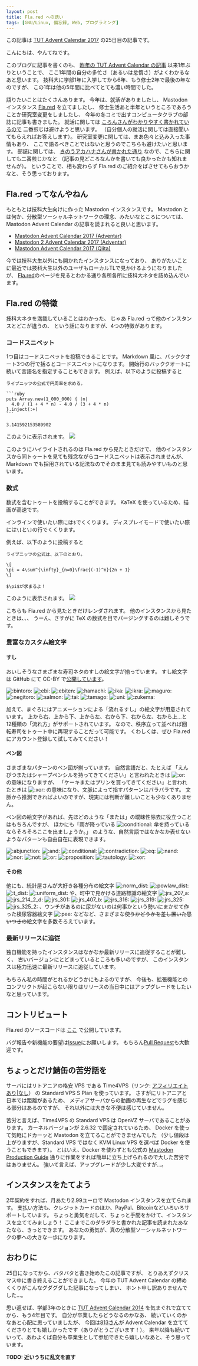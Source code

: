 ```yaml
---
layout: post
title: Fla.red への誘い
tags: [GNU/Linux, 備忘録, Web, プログラミング]
---
```


この記事は
[TUT Advent Calendar 2017](https://adventar.org/calendars/2335)
の25日目の記事です。

こんにちは、やんてねです。

このブログに記事を書くのも、
[昨年の TUT Advent Calendar の記事](https://yantene.net/use_tutvpn_wisely.html)
以来1年ぶりということで、
ここ1年間の自分の多忙さ（あるいは怠惰さ）がよくわかるなあと思います。
技科大に学部1年に入学してから6年、もう修士2年で最後の年なのですが、
この1年は他の5年間に比べてとても濃い時間でした。

<!-- more -->

語りたいことはたくさんあります。
今年は、就活がありましたし、
Mastodon インスタンス [Fla.red](https://fla.red) を立てましたし、
修士生活あと半年というところであろうことか研究室変更をしましたし、
今年の冬コミで出すコンピュータクラブの部誌に記事も書きました。
就活に関しては
[ころんさんがわかりやすく書かれているので](http://collonville.hateblo.jp/entry/2017/12/17/110000)
二番煎じは避けようと思います。
（自分個人の就活に関しては直接聞いてもらえればお答えします）。
研究室変更に関しては、まあ色々と込み入った事情もあり、
ここで語るべきことではないと思うのでこちらも避けたいと思います。
部誌に関しては、
[きのうアカハナさんが書かれた通り](https://twitter.com/TUT_CClub/status/945091868781506560)
なので、こちらに関しても二番煎じかなと
（記事の見どころなんかを書いても良かったかも知れませんが）。
ということで、相も変わらず Fla.red のご紹介をばさせてもらおうかなと、そう思っております。

## Fla.red ってなんやねん

もともとは技科大生向けに作った Mastodon インスタンスです。
Mastodon とは何か、分散型ソーシャルネットワークの理念、みたいなところについては、
Mastodon Advent Calendar の記事を読まれると良いと思います。

- [Mastodon Advent Calendar 2017 (Adventar)](https://adventar.org/calendars/2178)
- [Mastodon 2 Advent Calendar 2017 (Adventar)](https://adventar.org/calendars/2265)
- [Mastodon Advent Calendar 2017 (Qiita)](https://qiita.com/advent-calendar/2017/mastodon)

今では技科大生以外にも開かれたインスタンスになっており、
ありがたいことに最近では技科大生以外のユーザもローカルTLで見かけるようになりましたが、
[Fla.red](https://fla.red)のページを見るとわかる通り各所各所に技科大ネタを詰め込んでいます。

## Fla.red の特徴

技科大ネタを満載していることはわかった、
じゃあ Fla.red って他のインスタンスとどこが違うの、
という話になりますが、4つの特徴があります。

### コードスニペット

1つ目はコードスニペットを投稿できることです。
Markdown 風に、バッククオート3つの行で括るとコードスニペットになります。
開始行のバッククオートに続いて言語名を指定することもできます。
例えば、以下のように投稿すると
````
ライプニッツの公式で円周率を求める。

```ruby
puts Array.new(1_000_000) { |n|
  4.0 / (1 + 4 * n) - 4.0 / (3 + 4 * n)
}.inject(:+)
```

3.141592153589902
````
このように表示されます。
<img src='/images/2017-12-25-invitation_to_flared/codesnippet.png'>

このようにハイライトされるのは Fla.red から見たときだけで、
他のインスタンスから同トゥートを見ても残念ながらコードスニペットは表示されませんが、
Markdown でも採用されている記法なのでそのまま見ても読みやすいものと思います。

### 数式

数式を含むトゥートを投稿することができます。
KaTeX を使っているため、描画が高速です。

インラインで使いたい際には`$`でくくります。
ディスプレイモードで使いたい際には`\[`と`\]`の行でくくります。

例えば、以下のように投稿すると
````
ライプニッツの公式は、以下のとおり。

\[
\pi = 4\sum^{\infty}_{n=0}\frac{(-1)^n}{2n + 1}
\]

$\pi$が求まるよ！
````
このように表示されます。
<img src='/images/2017-12-25-invitation_to_flared/equation.png'>

こちらも Fla.red から見たときだけレンダされます。
他のインスタンスから見たときは、、、
うーん、さすがに TeX の数式を目でパージングするのは難しそうです。

### 豊富なカスタム絵文字

#### すし

おいしそうなさまざまな寿司ネタのすしの絵文字が揃っています。
すし絵文字は GitHub にて CC-BY で[公開しています](https://github.com/yantene/sushiemoji)。

<img class='emoji' alt=":bintoro:" title="びんとろ" src="//media.fla.red/mstdn/custom_emojis/images/000/001/064/original/bintoro.png">
<img class='emoji' alt=":ebi:" title="えび" src="//media.fla.red/mstdn/custom_emojis/images/000/001/069/original/ebi.png">
<img class='emoji' alt=":ebiten:" title="えび天" src="//media.fla.red/mstdn/custom_emojis/images/000/001/070/original/ebiten.png">
<img class='emoji' alt=":hamachi:" title="はまち" src="//media.fla.red/mstdn/custom_emojis/images/000/001/052/original/hamachi.png">
<img class='emoji' alt=":ika:" title="いか" src="//media.fla.red/mstdn/custom_emojis/images/000/001/054/original/ika.png">
<img class='emoji' alt=":ikra:" title="いくら" src="//media.fla.red/mstdn/custom_emojis/images/000/001/055/original/ikra.png">
<img class='emoji' alt=":maguro:" title="まぐろ" src="//media.fla.red/mstdn/custom_emojis/images/000/001/056/original/maguro.png">
<img class='emoji' alt=":negitoro:" title="ねぎとろ" src="//media.fla.red/mstdn/custom_emojis/images/000/001/072/original/negitoro.png">
<img class='emoji' alt=":salmon:" title="サーモン" src="//media.fla.red/mstdn/custom_emojis/images/000/001/058/original/salmon.png">
<img class='emoji' alt=":tai:" title="たい" src="//media.fla.red/mstdn/custom_emojis/images/000/001/071/original/tai.png">
<img class='emoji' alt=":tamago:" title="たまご" src="//media.fla.red/mstdn/custom_emojis/images/000/001/059/original/tamago.png">
<img class='emoji' alt=":uni:" title="うに" src="//media.fla.red/mstdn/custom_emojis/images/000/001/073/original/uni.png">
<img class='emoji' alt=":zukema:" title="漬けまぐろ" src="//media.fla.red/mstdn/custom_emojis/images/000/001/061/original/zukemaguro.png">

加えて、まぐろにはアニメーションによる「流れるすし」の絵文字が用意されています。
上から右、上から下、上から左、右から下、右から左、右から上…と12種類の「流れ方」がサポートされています。
なので、秩序立って並べれば回転寿司をトゥート中に再現することだって可能です。
くわしくは、ぜひ Fla.red にアカウント登録して試してみてください！

#### ベン図

さまざまなパターンのベン図が揃っています。
自然言語だと、たとえば
「えんぴつまたはシャープペンシルを持ってきてください」と言われたときは
<img class='emoji' alt=":or:" title="or" src="//media.fla.red/mstdn/custom_emojis/images/000/000/038/original/or.png">
の意味になりますが、
「ケーキまたはプリンを買ってきてください」と言われたときは
<img class='emoji' alt=":xor:" title="xor" src="//media.fla.red/mstdn/custom_emojis/images/000/000/039/original/xor.png">
の意味になり、文脈によって指すパターンはバラバラです。
文脈から推測できればよいのですが、現実には判断が難しいことも少なくありません。

ベン図の絵文字があれば、先ほどのような「または」の曖昧性除去に役立つことはもちろんですが、
ほかにも「雨が降っている
<img class='emoji' alt=":conditional:" title="conditional" src="//media.fla.red/mstdn/custom_emojis/images/000/000/044/original/conditional.png">
傘を持っている ならそろそろここを出ましょうか。」
のような、自然言語ではなかなか表せないようなパターンも自由自在に表現できます。

<img class='emoji' alt=":abjunction:" title="abjunction" src="//media.fla.red/mstdn/custom_emojis/images/000/000/041/original/abjunction.png">
<img class='emoji' alt=":and:" title="and" src="//media.fla.red/mstdn/custom_emojis/images/000/000/033/original/and.png">
<img class='emoji' alt=":conditional:" title="conditional" src="//media.fla.red/mstdn/custom_emojis/images/000/000/044/original/conditional.png">
<img class='emoji' alt=":contradiction:" title="contradiction" src="//media.fla.red/mstdn/custom_emojis/images/000/000/042/original/contradiction.png">
<img class='emoji' alt=":eq:" title="eq" src="//media.fla.red/mstdn/custom_emojis/images/000/000/040/original/eq.png">
<img class='emoji' alt=":nand:" title="nand" src="//media.fla.red/mstdn/custom_emojis/images/000/000/034/original/nand.png">
<img class='emoji' alt=":nor:" title="nor" src="//media.fla.red/mstdn/custom_emojis/images/000/000/035/original/nor.png">
<img class='emoji' alt=":not:" title="not" src="//media.fla.red/mstdn/custom_emojis/images/000/000/037/original/not.png">
<img class='emoji' alt=":or:" title="or" src="//media.fla.red/mstdn/custom_emojis/images/000/000/038/original/or.png">
<img class='emoji' alt=":proposition:" title="proposition" src="//media.fla.red/mstdn/custom_emojis/images/000/000/054/original/proposition.png">
<img class='emoji' alt=":tautology:" title="tautology" src="//media.fla.red/mstdn/custom_emojis/images/000/000/043/original/tautology.png">
<img class='emoji' alt=":xor:" title="xor" src="//media.fla.red/mstdn/custom_emojis/images/000/000/039/original/xor.png">

#### その他

他にも、統計屋さんが大好き各種分布の絵文字
<img class='emoji' alt=":norm_dist:" title="正規分布" src="//media.fla.red/mstdn/custom_emojis/images/000/000/027/original/norm_dist.png">
<img class='emoji' alt=":powlaw_dist:" title="冪分布" src="//media.fla.red/mstdn/custom_emojis/images/000/000/028/original/powlaw_dist.png">
<img class='emoji' alt=":t_dist:" title="T分布" src="//media.fla.red/mstdn/custom_emojis/images/000/000/029/original/t_dist.png">
<img class='emoji' alt=":uniform_dist:" title="一様分布" src="//media.fla.red/mstdn/custom_emojis/images/000/000/030/original/uniform_dist.png">
や、町中で見かける道路標識の絵文字
<img class='emoji' alt=":jrs_207_a:" title="jrs_207_a" src="//media.fla.red/mstdn/custom_emojis/images/000/000/930/original/jrs_207_a.png">
<img class='emoji' alt=":jrs_214_2_d:" title="jrs_214_2_d" src="//media.fla.red/mstdn/custom_emojis/images/000/000/944/original/jrs_214_2_d.png">
<img class='emoji' alt=":jrs_301:" title="jrs_301" src="//media.fla.red/mstdn/custom_emojis/images/000/000/946/original/jrs_301.png">
<img class='emoji' alt=":jrs_407_b:" title="jrs_407_b" src="//media.fla.red/mstdn/custom_emojis/images/000/000/967/original/jrs_407_b.png">
<img class='emoji' alt=":jrs_316:" title="jrs_316" src="//media.fla.red/mstdn/custom_emojis/images/000/000/954/original/jrs_316.png">
<img class='emoji' alt=":jrs_319:" title="jrs_319" src="//media.fla.red/mstdn/custom_emojis/images/000/000/955/original/jrs_319.png">
<img class='emoji' alt=":jrs_325:" title="jrs_325" src="//media.fla.red/mstdn/custom_emojis/images/000/000/956/original/jrs_325.png">
<img class='emoji' alt=":jrs_325_2:" title="jrs_325_2" src="//media.fla.red/mstdn/custom_emojis/images/000/000/957/original/jrs_325_2.png">
、ウンチがあるのに尿がないのは何事かという勢いにまかせて作った検尿容器絵文字
<img class='emoji' alt=":pee:" title="検尿容器" src="//media.fla.red/mstdn/custom_emojis/images/000/000/441/original/pee.png">
などなど、さまざまな<s>使うかどうかを差し置いた思いつきの</s>絵文字を多数そろえています。

### 最新リリースに追従

独自機能を持ったインスタンスはなかなか最新リリースに追従することが難しく、
古いバージョンにとどまっているところも多いのですが、
このインスタンスは極力迅速に最新リリースに追従しています。

もちろん私の時間がとれるかどうかにもよるのですが、
今後も、拡張機能とのコンフリクトが起こらない限りはリリースの当日中にはアップグレードをしたいなと思っています。

## コントリビュート

Fla.red のソースコードは
[ここ](https://github.com/yantene/mastodon)
で公開しています。

バグ報告や新機能の要望は[Issue](https://github.com/yantene/mastodon/issues)にお願いします。
もちろん[Pull Request](https://github.com/yantene/mastodon/pulls)も大歓迎です。

## ちょっとだけ鯖缶の苦労話を

サーバにはリトアニアの格安 VPS である
Time4VPS（リンク: [アフィリエイトあり](https://billing.time4vps.eu/?affid=2509)|[なし](https://time4vps.eu/)）
の Standard VPS S Plan を使っています。
さすがにリトアニアと日本では距離があるため、
メディアサーバからの動画の再生などでラグを感じる部分はあるのですが、
それ以外には大きな不便は感じていません。

苦労と言えば、Time4VPS の Standard VPS は OpenVZ サーバであることがあります。
カーネルバージョンが 2.6.32 で固定されているため、
Docker を使って気軽にドカーッと Mastodon を立てることができませんでした
（少し値段は上がりますが、Standard VPS ではなく KVM Linux VPS を選べば Docker を使うこともできます）。
とはいえ、Docker を使わずとも公式の
[Mastodon Production Guide](https://github.com/tootsuite/documentation/blob/master/Running-Mastodon/Production-guide.md)
通りに作業をすれば簡単に立ち上げられるので大した苦労ではありません。
強いて言えば、アップグレードが少し大変ですが…。

## インスタンスをたてよう

2年契約をすれば、月あたり2.99ユーロで Mastodon インスタンスを立てられます。
支払い方法も、クレジットカードのほか、PayPal、Bitcoinなどいろいろサポートしています。
ちょっと勇気をだして、ちょっと手間をかけて、インスタンスを立ててみましょう！
ここまでこのダラダラと書かれた記事を読まれたあなたなら、きっとできます。
あなたの勇気が、真の分散型ソーシャルネットワークの夢への大きな一歩になります。

## おわりに

25日になってから、バタバタと書き始めたこの記事ですが、
とりあえずクリスマス中に書き終えることができました。
今年の TUT Advent Calendar の締めくくりがこんなグダグダした記事になってしまい、
ホント申し訳ありませんでした…。

思い返せば、学部3年のときに
[TUT Advent Calendar 2014](https://adventar.org/calendars/639)
を気まぐれで立ててから、もう4年目です。
自分が卒業したらどうなるのかなあ、
続いていくのかなあと心配に思っていましたが、
今回は[813さん](https://twitter.com/@81a3)が Advent Calendar を立ててくださりとても嬉しかったです（ありがとうございます！）。
来年以降も続いていって、あわよくば自分も卒業生として参加できたら嬉しいなあと、そう思っています。

**TODO: 近いうちに乱文を直す**
